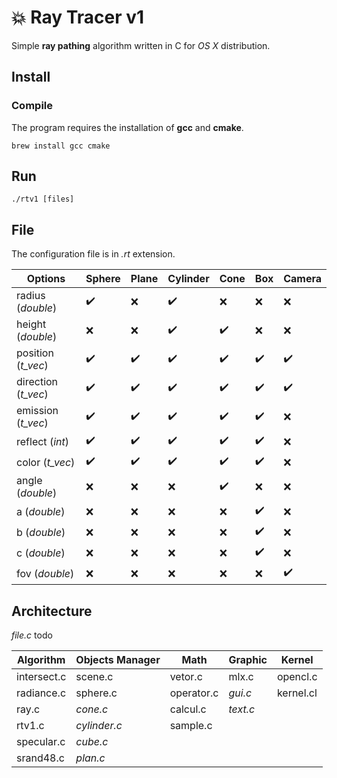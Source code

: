 # 💥 Ray Tracer v1

Simple **ray pathing** algorithm written in C for _OS X_ distribution.

## Install

### Compile

The program requires the installation of **gcc** and **cmake**.

```shell
brew install gcc cmake
```
## Run

```shell
./rtv1 [files]
```

## File

The configuration file is in _.rt_ extension.

| Options       	   | Sphere 	 | Plane  	| Cylinder	| Cone	| Box	  | Camera	|
| ------------------ | --------- | -------- | --------- | ----- | ----- | ------- |
| radius (_double_)	 | ✔️		     | ❌   		| ✔️		    | ❌	  | ❌	  | ❌      |
| height (_double_)	 | ❌		     | ❌		    | ✔️ 	    	| ✔️  	| ❌  	| ❌  		|
| position (_t_vec_) | ✔️		     | ✔️		    | ✔️		    | ✔️	  | ✔️	  | ✔️     |
| direction (_t_vec_)| ✔️		 | ✔️		| ✔️		| ✔️	| ✔️	| ✔️		|
| emission (_t_vec_) | ✔️		 | ✔️		| ✔️		| ✔️	| ✔️	| ❌		|
| reflect (_int_)    | ✔️		 | ✔️		| ✔️		| ✔️	| ✔️	| ❌		|
| color (_t_vec_)	 | ✔️		 | ✔️		| ✔️		| ✔️	| ✔️	| ❌		|
| angle (_double_)	 | ❌		 | ❌		| ❌		| ✔️	| ❌	| ❌		|
| a (_double_)		 | ❌		 | ❌		| ❌		| ❌	| ✔️	| ❌		|
| b (_double_)		 | ❌		 | ❌		| ❌		| ❌	| ✔️	| ❌		|
| c (_double_)		 | ❌		 | ❌		| ❌		| ❌	| ✔️	| ❌		|
| fov (_double_)	 | ❌		 | ❌		| ❌		| ❌	| ❌	| ✔️		|

## Architecture

_file.c_ todo

| Algorithm     | Objects Manager   | Math         | Graphic   | Kernel     |
| ------------- | ----------------- | ------------ | --------- | ---------- |
| intersect.c   | scene.c           | vetor.c      | mlx.c     | opencl.c   |
| radiance.c    | sphere.c          | operator.c   | _gui.c_   | kernel.cl  |
| ray.c         | _cone.c_          | calcul.c     | _text.c_  |            |
| rtv1.c        | _cylinder.c_      | sample.c     |           |            |
| specular.c    | _cube.c_          |              |           |            |
| srand48.c     | _plan.c_          |              |           |            |
